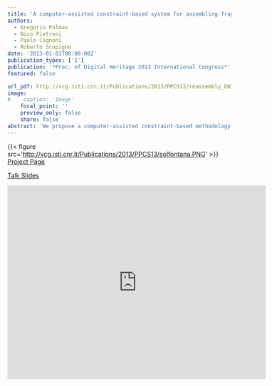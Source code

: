 ```yaml
---
title: 'A computer-assisted constraint-based system for assembling fragmented objects'
authors:
  - Gregorio Palmas
  - Nico Pietroni
  - Paolo Cignoni
  - Roberto Scopigno
date: '2013-01-01T00:00:00Z'
publication_types: ['1']
publication: '*Proc. of Digital Heritage 2013 International Congress*'
featured: false

url_pdf: http://vcg.isti.cnr.it/Publications/2013/PPCS13/reassembly_DH13_final.pdf
image:
#    caption: 'Image'
    focal_point: ''
    preview_only: false
    share: false
abstract: 'We propose a computer-assisted constraint-based methodology for virtual reassembly of Cultural Heritage (CH) artworks. Instead than focusing on automatic, unassisted re- assembly, we targeted the scenarios where the reconstruction process is not be based on shape properties only but it is build over the experience and intuition of a CH expert. Our purpose is therefore to design a flexible interactive system, based on the selection of a set of constraints which relates different fragments, according to the understanding and experience of the CH operator. Once the user has defined those constraints, the system searches for a suitable solution, using a global energy minimization strategy that considers simultaneously all the pieces involved in the reconstruction process. Additionally, our framework provides the possibility to work in a hierarchical way, mimicking the traditional physical procedure that archaeologists use to reassemble tangible fractured objects. The frameworks is designed to work even with fragments that could have been severely damaged or eroded. On those datasets, automatic approaches may often fail, since the fractured regions do not contain enough geometric information to infer the correct matches. We present some successful uses of our framework on real application scenarios.             Project Page           Talk Slides'
---
```

{{< figure src='http://vcg.isti.cnr.it/Publications/2013/PPCS13/solfontana.PNG' >}}
[ Project Page ](http://vcg.isti.cnr.it/~pietroni/reassembly/index.html)

[ Talk Slides ](http://vcg.isti.cnr.it/Publicstions/2013/PPCS13/Reassembly.pptx)

<iframe width="580" height="435" src="http://www.youtube.com/embed/wn9_b9YZhU0" frameborder="0" frameborder="0" allowfullscreen>

